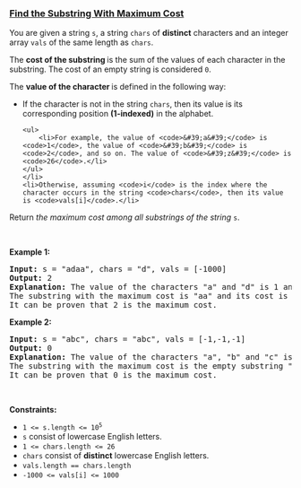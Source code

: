 ### [Find the Substring With Maximum Cost](https://leetcode.com/problems/find-the-substring-with-maximum-cost)

<p>You are given a string <code>s</code>, a string <code>chars</code> of <strong>distinct</strong> characters and an integer array <code>vals</code> of the same length as <code>chars</code>.</p>

<p>The <strong>cost of the substring </strong>is the sum of the values of each character in the substring. The cost of an empty string is considered <code>0</code>.</p>

<p>The <strong>value of the character </strong>is defined in the following way:</p>

<ul>
	<li>If the character is not in the string <code>chars</code>, then its value is its corresponding position <strong>(1-indexed)</strong> in the alphabet.

	<ul>
		<li>For example, the value of <code>&#39;a&#39;</code> is <code>1</code>, the value of <code>&#39;b&#39;</code> is <code>2</code>, and so on. The value of <code>&#39;z&#39;</code> is <code>26</code>.</li>
	</ul>
	</li>
	<li>Otherwise, assuming <code>i</code> is the index where the character occurs in the string <code>chars</code>, then its value is <code>vals[i]</code>.</li>
</ul>

<p>Return <em>the maximum cost among all substrings of the string</em> <code>s</code>.</p>

<p>&nbsp;</p>
<p><strong class="example">Example 1:</strong></p>

<pre>
<strong>Input:</strong> s = &quot;adaa&quot;, chars = &quot;d&quot;, vals = [-1000]
<strong>Output:</strong> 2
<strong>Explanation:</strong> The value of the characters &quot;a&quot; and &quot;d&quot; is 1 and -1000 respectively.
The substring with the maximum cost is &quot;aa&quot; and its cost is 1 + 1 = 2.
It can be proven that 2 is the maximum cost.
</pre>

<p><strong class="example">Example 2:</strong></p>

<pre>
<strong>Input:</strong> s = &quot;abc&quot;, chars = &quot;abc&quot;, vals = [-1,-1,-1]
<strong>Output:</strong> 0
<strong>Explanation:</strong> The value of the characters &quot;a&quot;, &quot;b&quot; and &quot;c&quot; is -1, -1, and -1 respectively.
The substring with the maximum cost is the empty substring &quot;&quot; and its cost is 0.
It can be proven that 0 is the maximum cost.
</pre>

<p>&nbsp;</p>
<p><strong>Constraints:</strong></p>

<ul>
	<li><code>1 &lt;= s.length &lt;= 10<sup>5</sup></code></li>
	<li><code>s</code> consist of lowercase English letters.</li>
	<li><code>1 &lt;= chars.length &lt;= 26</code></li>
	<li><code>chars</code> consist of <strong>distinct</strong> lowercase English letters.</li>
	<li><code>vals.length == chars.length</code></li>
	<li><code>-1000 &lt;= vals[i] &lt;= 1000</code></li>
</ul>
